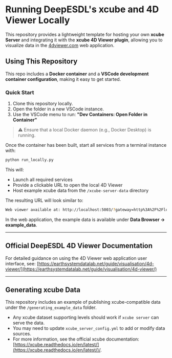 # Running DeepESDL's xcube and 4D Viewer Locally

This repository provides a lightweight template for hosting your own **xcube Server** and integrating it with the **xcube 4D Viewer plugin**, allowing you to visualize data in the [4dviewer.com](https://4dviewer.com) web application.

## Using This Repository

This repo includes a **Docker container** and a **VSCode development container configuration**, making it easy to get started.

### Quick Start

1. Clone this repository locally.
2. Open the folder in a new VSCode instance.
3. Use the VSCode menu to run:
   **"Dev Containers: Open Folder in Container"**

> ⚠️ Ensure that a local Docker daemon (e.g., Docker Desktop) is running.

Once the container has been built, start all services from a terminal instance with:

```bash
python run_locally.py
```

This will:

* Launch all required services
* Provide a clickable URL to open the local 4D Viewer
* Host example xcube data from the `/xcube-server-data` directory

The resulting URL will look similar to:

``` sh
Web viewer available at: http://localhost:5003/?gateway=http%3A%2F%2Flocalhost%3A5001%2Fapi-v1
```

In the web application, the example data is available under **Data Browser → example_data**.

---

## Official DeepESDL 4D Viewer Documentation

For detailed guidance on using the 4D Viewer web application user interface, see:
[https://earthsystemdatalab.net/guide/visualisation/4d-viewer/](https://earthsystemdatalab.net/guide/visualisation/4d-viewer/)

---

## Generating xcube Data

This repository includes an example of publishing xcube-compatible data under the `/generating_example_data` folder.

* Any xcube dataset supporting levels should work if `xcube server` can serve the data.
* You may need to update `xcube_server_config.yml` to add or modify data sources.
* For more information, see the official xcube documentation: [https://xcube.readthedocs.io/en/latest/](https://xcube.readthedocs.io/en/latest/)/.
